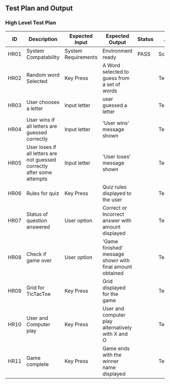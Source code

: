 ## Test Plan and Output

### High Level Test Plan

 ID  | Description  | Expected Input | Expected Output | Status | Test Type
 --- | ------------ | -------------- | --------------- | ------ | ---------
 HR01 | System Compatability | System Requirements | Environment ready | PASS | Scenario 
 HR02 | Random word Selected | Key Press | A Word selected to guess from a set of words |  | Technical
 HR03 | User chooses a letter | Input letter | user guessed a letter |  | Technical
 HR04 | User wins if all letters are guessed correctly | Input letter |  'User wins' message shown |  | Technical
 HR05 | User loses if all letters are not guessed correctly after some attempts | Input letter | 'User loses' message shown |  | Technical
 HR06 | Rules for quiz | Key Press | Quiz rules displayed to the user |  | Technical
 HR07 | Status of question answered | User option | Correct or Incorrect answer with amount displayed |  | Technical
 HR08 | Check if game over | User option | 'Game finished' message shown with final amount obtained |  | Technical
 HR09 | Grid for TicTacToe | Key Press | Grid displayed for the game |  | Technical
 HR10 | User and Computer play | Key Press | User and computer play alternatively with X and O |  | Technical
 HR11 | Game complete | Key Press | Game ends with the winner name displayed |  | Technical